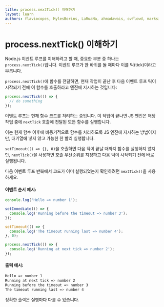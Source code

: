 ```yaml
---
title: process.nextTick() 이해하기
layout: learn
authors: flaviocopes, MylesBorins, LaRuaNa, ahmadawais, ovflowd, marksist300
---
```


# process.nextTick() 이해하기

Node.js 이벤트 루프를 이해하려고 할 때, 중요한 부분 중 하나는 `process.nextTick()`입니다. 이벤트 루프가 한 바퀴를 돌 때마다 이를 틱(tick)이라고 부릅니다.

`process.nextTick()`에 함수를 전달하면, 현재 작업이 끝난 후 다음 이벤트 루프 틱이 시작되기 전에 이 함수를 호출하라고 엔진에 지시하는 것입니다:

```js
process.nextTick(() => {
  // do something
});
```

이벤트 루프는 현재 함수 코드를 처리하는 중입니다. 이 작업이 끝나면 JS 엔진은 해당 작업 중에 `nextTick` 호출에 전달된 모든 함수를 실행합니다.

이는 현재 함수 이후에 비동기적으로 함수를 처리하도록 JS 엔진에 지시하는 방법이지만, 대기열에 넣지 않고 가능한 한 빨리 실행합니다.

`setTimeout(() => {}, 0)`을 호출하면 다음 틱이 끝날 때까지 함수를 실행하지 않지만, `nextTick()`을 사용하면 호출 우선순위를 지정하고 다음 틱이 시작되기 전에 바로 실행됩니다.

다음 이벤트 루프 반복에서 코드가 이미 실행되었는지 확인하려면 `nextTick()`을 사용하세요.

#### 이벤트 순서 예시:

```js
console.log('Hello => number 1');

setImmediate(() => {
  console.log('Running before the timeout => number 3');
});

setTimeout(() => {
  console.log('The timeout running last => number 4');
}, 0);

process.nextTick(() => {
  console.log('Running at next tick => number 2');
});
```

#### 출력 예시:

```bash
Hello => number 1
Running at next tick => number 2
Running before the timeout => number 3
The timeout running last => number 4
```

정확한 출력은 실행마다 다를 수 있습니다.
